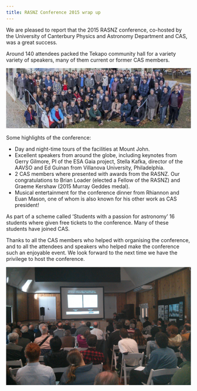 ```yaml
---
title: RASNZ Conference 2015 wrap up
---
```

We are pleased to report that the 2015 RASNZ conference, co-hosted by
the University of Canterbury Physics and Astronomy Department and CAS, was a
great success.

Around 140 attendees packed the Tekapo community hall for a variety variety of
speakers, many of them current or former CAS members.

![Delegates group photo](2015-rasnz-delegates.jpg)

Some highlights of the conference:

- Day and night-time tours of the facilities at Mount John.
- Excellent speakers from around the globe, including keynotes from Gerry
  Gilmore, PI of the ESA Gaia project, Stella Kafka, director of the AAVSO and 
  Ed Guinan from Villanova University, Philadelphia.
- 2 CAS members where presented with awards from the RASNZ. Our congratulations
  to Brian Loader (elected a Fellow of the RASNZ) and Graeme Kershaw (2015
  Murray Geddes medal).
- Musical entertainment for the conference dinner from Rhiannon and Euan Mason,
  one of whom is also known for his other work as CAS president!

As part of a scheme called ‘Students with a passion for astronomy’ 16 students
where given free tickets to the conference.  Many of these students have joined
CAS.

Thanks to all the CAS members who helped with organising the conference, and
to all the attendees and speakers who helped make the conference such an
enjoyable event.  We look forward to the next time we have the privilege to
host the conference.

![Tekapo community hall](2015-rasnz-tekapo-community-hall.jpg)
